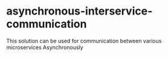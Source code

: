 # asynchronous-interservice-communication
This solution can be used for communication between various microservices Asynchronously

